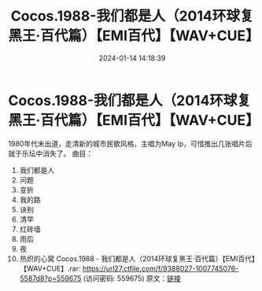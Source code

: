 ﻿---
title: Cocos.1988-我们都是人（2014环球复黑王·百代篇）【EMI百代】【WAV+CUE】
date: 2024-01-14 14:18:39
categories: WAV车载音乐、镜像
tags: 华语中文
---
# Cocos.1988-我们都是人（2014环球复黑王·百代篇）【EMI百代】【WAV+CUE】

1980年代末出道，走清新的城市民歌风格，主唱为May
Ip，可惜推出几张唱片后就于乐坛中消失了。
曲目：
01. 我们都是人
02. 问题
03. 变折
04. 我的路
05. 诀别
06. 清早
07. 红砖墙
08. 雨后
09. 夜
10. 热炽的心窝
Cocos.1988 - 我们都是人（2014环球复黑王·百代篇）【EMI百代】【WAV+CUE】.rar: https://url27.ctfile.com/f/9388027-1007745076-5587d8?p=559675
(访问密码: 559675)
原文：[链接](https://blog.sina.com.cn/s/blog_1647c7e760103147o.html)